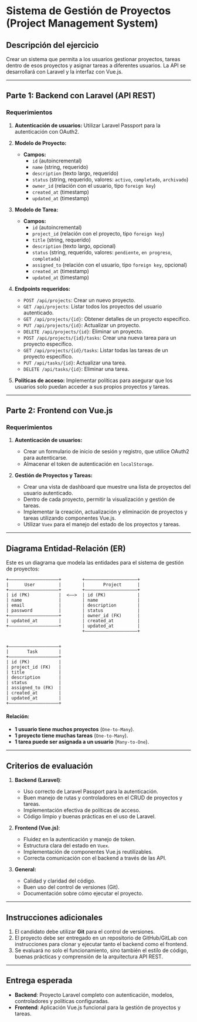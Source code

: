 # Sistema de Gestión de Proyectos (Project Management System)

## Descripción del ejercicio

Crear un sistema que permita a los usuarios gestionar proyectos, tareas dentro de esos proyectos y asignar tareas a diferentes usuarios. La API se desarrollará con Laravel y la interfaz con Vue.js.

---

## Parte 1: Backend con Laravel (API REST)

### Requerimientos

1. **Autenticación de usuarios:** Utilizar Laravel Passport para la autenticación con OAuth2.
2. **Modelo de Proyecto:**
   - **Campos:**
     - `id` (autoincremental)
     - `name` (string, requerido)
     - `description` (texto largo, requerido)
     - `status` (string, requerido, valores: `activo`, `completado`, `archivado`)
     - `owner_id` (relación con el usuario, tipo `foreign key`)
     - `created_at` (timestamp)
     - `updated_at` (timestamp)

3. **Modelo de Tarea:**
   - **Campos:**
     - `id` (autoincremental)
     - `project_id` (relación con el proyecto, tipo `foreign key`)
     - `title` (string, requerido)
     - `description` (texto largo, opcional)
     - `status` (string, requerido, valores: `pendiente`, `en progreso`, `completada`)
     - `assigned_to` (relación con el usuario, tipo `foreign key`, opcional)
     - `created_at` (timestamp)
     - `updated_at` (timestamp)

4. **Endpoints requeridos:**
   - `POST /api/projects`: Crear un nuevo proyecto.
   - `GET /api/projects`: Listar todos los proyectos del usuario autenticado.
   - `GET /api/projects/{id}`: Obtener detalles de un proyecto específico.
   - `PUT /api/projects/{id}`: Actualizar un proyecto.
   - `DELETE /api/projects/{id}`: Eliminar un proyecto.
   - `POST /api/projects/{id}/tasks`: Crear una nueva tarea para un proyecto específico.
   - `GET /api/projects/{id}/tasks`: Listar todas las tareas de un proyecto específico.
   - `PUT /api/tasks/{id}`: Actualizar una tarea.
   - `DELETE /api/tasks/{id}`: Eliminar una tarea.

5. **Políticas de acceso:** Implementar políticas para asegurar que los usuarios solo puedan acceder a sus propios proyectos y tareas. 

---

## Parte 2: Frontend con Vue.js

### Requerimientos

1. **Autenticación de usuarios:**
   - Crear un formulario de inicio de sesión y registro, que utilice OAuth2 para autenticarse.
   - Almacenar el token de autenticación en `localStorage`.

2. **Gestión de Proyectos y Tareas:**
   - Crear una vista de dashboard que muestre una lista de proyectos del usuario autenticado.
   - Dentro de cada proyecto, permitir la visualización y gestión de tareas.
   - Implementar la creación, actualización y eliminación de proyectos y tareas utilizando componentes Vue.js.
   - Utilizar `Vuex` para el manejo del estado de los proyectos y tareas.

---

## Diagrama Entidad-Relación (ER)

Este es un diagrama que modela las entidades para el sistema de gestión de proyectos:

```
+—————————————————––+        +——————————————————––+
|      User         |        |       Project      |
+—————–————————————–+        +—————––—————————————+
| id (PK)           |  <––>  | id (PK)            |
| name              |        | name               |
| email             |        | description        |
| password          |        | status             |
+—————————————————––+        | owner_id (FK)      |
| updated_at        |        | created_at         |
+—————––————————————+        | updated_at         |
                             +—————––—————————————+


+—————————————————––+     
|       Task        |
+—————–————————————–+
| id (PK)           |
| project_id (FK)   |
| title             |
| description       |
| status            |
| assigned_to (FK)  |
| created_at        |
| updated_at        |
+—————––————————————+
```

#### Relación:
- **1 usuario tiene muchos proyectos** (`One-to-Many`).
- **1 proyecto tiene muchas tareas** (`One-to-Many`).
- **1 tarea puede ser asignada a un usuario** (`Many-to-One`).

---

## Criterios de evaluación

1. **Backend (Laravel)**:
   - Uso correcto de Laravel Passport para la autenticación.
   - Buen manejo de rutas y controladores en el CRUD de proyectos y tareas.
   - Implementación efectiva de políticas de acceso.
   - Código limpio y buenas prácticas en el uso de Laravel.

2. **Frontend (Vue.js)**:
   - Fluidez en la autenticación y manejo de token.
   - Estructura clara del estado en `Vuex`.
   - Implementación de componentes Vue.js reutilizables.
   - Correcta comunicación con el backend a través de las API.

3. **General:**
   - Calidad y claridad del código.
   - Buen uso del control de versiones (Git).
   - Documentación sobre cómo ejecutar el proyecto.

---

## Instrucciones adicionales

1. El candidato debe utilizar **Git** para el control de versiones.
2. El proyecto debe ser entregado en un repositorio de GitHub/GitLab con instrucciones para clonar y ejecutar tanto el backend como el frontend.
3. Se evaluará no solo el funcionamiento, sino también el estilo de código, buenas prácticas y comprensión de la arquitectura API REST.

---

## Entrega esperada

- **Backend**: Proyecto Laravel completo con autenticación, modelos, controladores y políticas configuradas.
- **Frontend**: Aplicación Vue.js funcional para la gestión de proyectos y tareas.

